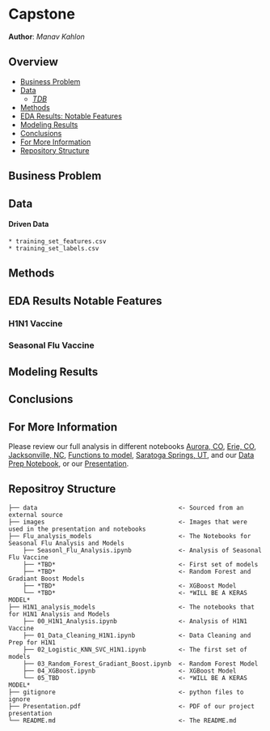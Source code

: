 # Capstone
 
**Author**: *Manav Kahlon*
  
## Overview
- [Business Problem](#Business-Problem)
- [Data](#Data)
   - [*TDB*](./data)
- [Methods](#Methods)
- [EDA Results: Notable Features](#EDA-Results-Notable-Features) 
- [Modeling Results](#Modeling-Results)
- [Conclusions](#Conclusions)
- [For More Information](#For-More-Information)
- [Repository Structure](#Repositroy-Structure)
  

## Business Problem  
 
## Data


 #### Driven Data
    * training_set_features.csv
    * training_set_labels.csv
    
   
## Methods

    
## EDA Results Notable Features


### H1N1 Vaccine


### Seasonal Flu Vaccine

 
## Modeling Results

    
## Conclusions


    
    
## For More Information
Please review our full analysis in different notebooks [Aurora, CO](./notebooks/Aurora_CO_80016.ipynb), [Erie, CO](./notebooks/Erie_CO_80516.ipynb), [Jacksonville, NC](./notebooks/Jacksonville_NC_28546.ipynb), [Functions to model](./notebooks/Phase_4_functions.py), [Saratoga Springs, UT](./notebooks/Saratoga_Springs_UT_84045.ipynb), and our [Data Prep Notebook](./notebooks/zip_code_selection_and_one_model.ipynb), or our [Presentation](./Presentation.pdf).    
    
## Repositroy Structure
```  
├── data                                       <- Sourced from an external source
├── images                                     <- Images that were used in the presentation and notebooks
├── Flu_analysis_models                        <- The Notebooks for Seasonal Flu Analysis and Models
    ├── Seasonl_Flu_Analysis.ipynb             <- Analysis of Seasonal Flu Vaccine
    ├── *TBD*                                  <- First set of models
    ├── *TBD*                                  <- Random Forest and Gradiant Boost Models
    ├── *TBD*                                  <- XGBoost Model
    └── *TBD*                                  <- *WILL BE A KERAS MODEL* 
├── H1N1_analysis_models                       <- The notebooks that for H1N1 Analysis and Models
    ├── 00_H1N1_Analysis.ipynb                 <- Analysis of H1N1 Vaccine
    ├── 01_Data_Cleaning_H1N1.ipynb            <- Data Cleaning and Prep for H1N1
    ├── 02_Logistic_KNN_SVC_H1N1.ipynb         <- The first set of models
    ├── 03_Random_Forest_Gradiant_Boost.ipynb  <- Random Forest Model
    ├── 04_XGBoost.ipynb                       <- XGBoost Model
    └── 05_TBD                                 <- *WILL BE A KERAS MODEL*
├── gitignore                                  <- python files to ignore 
├── Presentation.pdf                           <- PDF of our project presentation  
└── README.md                                  <- The README.md
```
